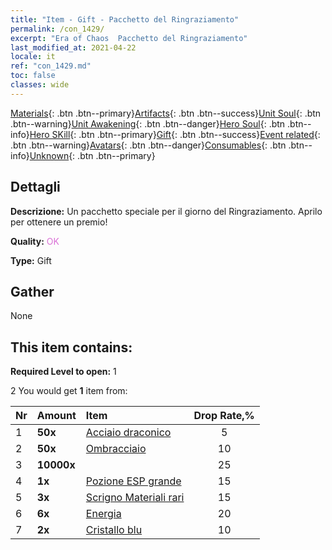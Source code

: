 ```yaml
---
title: "Item - Gift - Pacchetto del Ringraziamento"
permalink: /con_1429/
excerpt: "Era of Chaos  Pacchetto del Ringraziamento"
last_modified_at: 2021-04-22
locale: it
ref: "con_1429.md"
toc: false
classes: wide
---
```

 [Materials](/ItemsIT/){: .btn .btn--primary}[Artifacts](/ItemsIT/Artifacts/){: .btn .btn--success}[Unit Soul](/ItemsIT/UnitSoul/){: .btn .btn--warning}[Unit Awakening](/ItemsIT/UnitAwakening/){: .btn .btn--danger}[Hero Soul](/ItemsIT/HeroSoul/){: .btn .btn--info}[Hero SKill](/ItemsIT/HeroSkill/){: .btn .btn--primary}[Gift](/ItemsIT/Gift/){: .btn .btn--success}[Event related](/ItemsIT/Events/){: .btn .btn--warning}[Avatars](/ItemsIT/Avatars/){: .btn .btn--danger}[Consumables](/ItemsIT/Consumables/){: .btn .btn--info}[Unknown](/ItemsIT/Unknown/){: .btn .btn--primary}

## Dettagli
 **Descrizione:** Un pacchetto speciale per il giorno del Ringraziamento. Aprilo per ottenere un premio!

 **Quality:** <span style="color: #DA70D6">OK</span>

 **Type:** Gift

## Gather

  None

## This item contains:

 **Required Level to open:** 1

 2 You would get **1** item  from:

  | Nr | Amount |     Item    | Drop Rate,% |
  |:---|:-------|:------------|:---------:|
  | 1 |  **50x** | [Acciaio draconico](/ItemsIT/con_880/) | 5 | 
  | 2 |  **50x** | [Ombracciaio](/ItemsIT/con_881/) | 10 | 
  | 3 |  **10000x** | <i class="fas fa-coins"/> | 25 | 
  | 4 |  **1x** | [Pozione ESP grande](/ItemsIT/con_702/) | 15 | 
  | 5 |  **3x** | [Scrigno Materiali rari](/ItemsIT/con_757/) | 15 | 
  | 6 |  **6x** | [Energia](/ItemsIT/con_900/) | 20 | 
  | 7 |  **2x** | [Cristallo blu](/ItemsIT/con_716/) | 10 | 
